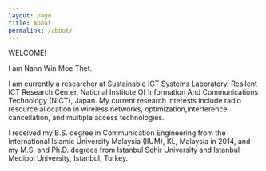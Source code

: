 ```yaml
---
layout: page
title: About
permalink: /about/
---
```


WELCOME!

I am Nann Win Moe Thet.

I am currently a researcher at [Sustainable ICT Systems Laboratory](https://www.nict.go.jp/en/resil/sustainable.html), Resilent ICT Research Center, National Institute Of Information And Communications Technology (NICT), Japan. My current research interests include radio resource allocation in wireless networks, optimization,interference cancellation, and multiple access technologies.

I received my B.S. degree in Communication Engineering from the International Islamic University Malaysia (IIUM), KL, Malaysia in 2014, and my M.S. and Ph.D. degrees from Istanbul Sehir University and Istanbul Medipol University, Istanbul, Turkey.

